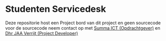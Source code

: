 # Studenten Servicedesk

Deze repositorie host een Project bord van dit project en geen sourcecode voor de sourcecode neem contact op met [Summa ICT (Opdrachtgever)](mailto:summa-ict@summacollege.nl) en [Dhr JAA Verrijt (Project Developer)](mailto:jaaverrijt05@gmail.com)

